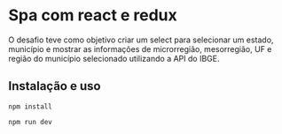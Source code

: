 # Spa com react e redux

O desafio teve como objetivo criar um select para selecionar um estado, município e mostrar as informações de microrregião, mesorregião, UF e região do município selecionado utilizando a API do IBGE. 

## Instalação e uso

`npm install`

`npm run dev`

